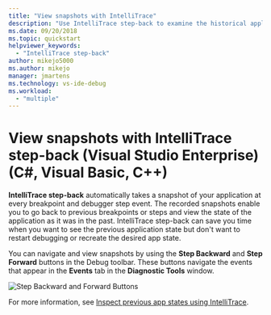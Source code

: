 ```yaml
---
title: "View snapshots with IntelliTrace"
description: "Use IntelliTrace step-back to examine the historical application state"
ms.date: 09/20/2018
ms.topic: quickstart
helpviewer_keywords:
  - "IntelliTrace step-back"
author: mikejo5000
ms.author: mikejo
manager: jmartens
ms.technology: vs-ide-debug
ms.workload:
  - "multiple"
---
```

# View snapshots with IntelliTrace step-back (Visual Studio Enterprise) (C#, Visual Basic, C++)

**IntelliTrace step-back** automatically takes a snapshot of your application at every breakpoint and debugger step event. The recorded snapshots enable you to go back to previous breakpoints or steps and view the state of the application as it was in the past. IntelliTrace step-back can save you time when you want to see the previous application state but don't want to restart debugging or recreate the desired app state.

You can navigate and view snapshots by using the **Step Backward** and **Step Forward** buttons in the Debug toolbar. These buttons navigate the events that appear in the **Events** tab in the **Diagnostic Tools** window.

![Step Backward and Forward Buttons](../debugger/media/intellitrace-step-back-icons-description.png  "Step Backward and Forward buttons")

For more information, see [Inspect previous app states using IntelliTrace](../debugger/view-historical-application-state.md).
